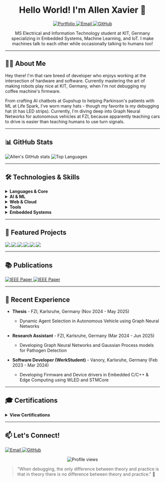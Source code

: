 <h1 align="center">Hello World! I'm Allen Xavier 👋</h1>
<p align="center">
  <a href="https://allen-xavier.is-a.dev/">
    <img alt="Portfolio" src="https://img.shields.io/badge/Portfolio-Allen%20Xavier-blue">
  </a>
  <a href="mailto:xavierallem1999@gmail.com">
    <img alt="Email" src="https://img.shields.io/badge/Email-xavierallem1999%40gmail.com-red">
  </a>
  <a href="https://github.com/xavierallem">
    <img alt="GitHub" src="https://img.shields.io/badge/GitHub-xavierallem-181717?logo=github&logoColor=white">
  </a>
</p>

<p align="center">
  MS Electrical and Information Technology student at KIT, Germany specializing in Embedded Systems, Machine Learning, and IoT. I make machines talk to each other while occasionally talking to humans too!
</p>

---

## 👨‍💻 About Me

Hey there! I'm that rare breed of developer who enjoys working at the intersection of hardware and software. Currently mastering the art of making robots play nice at KIT, Germany, when I'm not debugging my coffee machine's firmware.

From crafting AI chatbots at Gupshup to helping Parkinson's patients with ML at Life Spark, I've worn many hats - though my favorite is my debugging hat (it has LED strips). Currently, I'm diving deep into Graph Neural Networks for autonomous vehicles at FZI, because apparently teaching cars to drive is easier than teaching humans to use turn signals.

---
## 📊 GitHub Stats

![Allen's GitHub stats](https://github-readme-stats.vercel.app/api?username=xavierallem&show_icons=true&theme=tokyonight)
![Top Languages](https://github-readme-stats.vercel.app/api/top-langs/?username=xavierallem&layout=compact&theme=tokyonight)

---


## 🛠️ Technologies & Skills

<details>
  <summary><b>Languages & Core</b></summary>
  
  ![C](https://img.shields.io/badge/C-00599C?logo=c&logoColor=white)
  ![C++](https://img.shields.io/badge/C++-00599C?logo=c%2B%2B&logoColor=white)
  ![Python](https://img.shields.io/badge/Python-3776AB?logo=python&logoColor=white)
  ![Bash](https://img.shields.io/badge/Bash-4EAA25?logo=gnu-bash&logoColor=white)
</details>

<details>
  <summary><b>AI & ML</b></summary>
  
  ![PyTorch](https://img.shields.io/badge/PyTorch-EE4C2C?logo=pytorch&logoColor=white)
  ![TensorFlow](https://img.shields.io/badge/TensorFlow-FF6F00?logo=tensorflow&logoColor=white)
  ![OpenCV](https://img.shields.io/badge/OpenCV-5C3EE8?logo=opencv&logoColor=white)
  ![Scikit-learn](https://img.shields.io/badge/Scikit--learn-F7931E?logo=scikit-learn&logoColor=white)
  ![GNN](https://img.shields.io/badge/Graph%20Neural%20Networks-009688)
  ![LLM](https://img.shields.io/badge/LLMs-8E44AD)
</details>

<details>
  <summary><b>Web & Cloud</b></summary>
  
  ![HTML](https://img.shields.io/badge/HTML-E34F26?logo=html5&logoColor=white)
  ![Node.js](https://img.shields.io/badge/Node.js-339933?logo=node.js&logoColor=white)
  ![MySQL](https://img.shields.io/badge/MySQL-4479A1?logo=mysql&logoColor=white)
  ![MongoDB](https://img.shields.io/badge/MongoDB-47A248?logo=mongodb&logoColor=white)
  ![GCP](https://img.shields.io/badge/Google%20Cloud-4285F4?logo=google-cloud&logoColor=white)
  ![AWS](https://img.shields.io/badge/AWS-232F3E?logo=amazon-aws&logoColor=white)
</details>

<details>
  <summary><b>Tools</b></summary>
  
  ![CARLA](https://img.shields.io/badge/CARLA-37474F)
  ![Jenkins](https://img.shields.io/badge/Jenkins-D24939?logo=jenkins&logoColor=white)
  ![Docker](https://img.shields.io/badge/Docker-2496ED?logo=docker&logoColor=white)
  ![Linux](https://img.shields.io/badge/Linux-FCC624?logo=linux&logoColor=black)
  ![Git](https://img.shields.io/badge/Git-F05032?logo=git&logoColor=white)
</details>

<details>
  <summary><b>Embedded Systems</b></summary>
  
  ![MQTT](https://img.shields.io/badge/MQTT-3C5280)
  ![IoT](https://img.shields.io/badge/IoT-0078D7)
  ![MODBUS](https://img.shields.io/badge/MODBUS-FF9800)
  ![ROS](https://img.shields.io/badge/ROS-22314E?logo=ros&logoColor=white)
  ![FreeRTOS](https://img.shields.io/badge/FreeRTOS-8BC3FC)
  ![TCP/IP](https://img.shields.io/badge/TCP%2FIP-607D8B)
  ![Edge Computing](https://img.shields.io/badge/Edge%20Computing-43A047)
  ![MCU](https://img.shields.io/badge/MCU-0277BD)
  ![Electronics](https://img.shields.io/badge/Electronics-E91E63)
</details>

---

## 🚀 Featured Projects

<a href="https://github.com/xavierallem/dynamic_agent_perception">
  <img align="center" src="https://github-readme-stats.vercel.app/api/pin/?username=xavierallem&repo=dynamic_agent_perception&theme=dark" />
</a>
<a href="https://github.com/xavierallem/SMOLES-Firmware">
  <img align="center" src="https://github-readme-stats.vercel.app/api/pin/?username=xavierallem&repo=SMOLES-Firmware&theme=dark" />
</a>
<a href="https://github.com/xavierallem/picoVision">
  <img align="center" src="https://github-readme-stats.vercel.app/api/pin/?username=xavierallem&repo=picoVision&theme=dark" />
</a>
<a href="https://github.com/xavierallem/ArduinoMLib">
  <img align="center" src="https://github-readme-stats.vercel.app/api/pin/?username=xavierallem&repo=ArduinoMLib&theme=dark" />
</a>
<a href="https://github.com/xavierallem/esp8266-Edge-ML">
  <img align="center" src="https://github-readme-stats.vercel.app/api/pin/?username=xavierallem&repo=esp8266-Edge-ML&theme=dark" />
</a>
<a href="https://github.com/xavierallem/Speech-Recognition-ES">
  <img align="center" src="https://github-readme-stats.vercel.app/api/pin/?username=xavierallem&repo=Speech-Recognition-ES&theme=dark" />
</a>

---

## 📚 Publications

<a href="https://ieeexplore.ieee.org/abstract/document/9418346">
  <img src="https://img.shields.io/badge/IEEE-Unknown%20Terrain%20modelling%20using%203D%20mapping-00629B?logo=ieee&logoColor=white" alt="IEEE Paper">
</a>

<a href="https://ieeexplore.ieee.org/abstract/document/10040443">
  <img src="https://img.shields.io/badge/IEEE-Patient%20Monitoring%20%26%20Assisting%20System-00629B?logo=ieee&logoColor=white" alt="IEEE Paper">
</a>

---

## 📝 Recent Experience

- **Thesis** - FZI, Karlsruhe, Germany (Nov 2024 - May 2025)
  - Dynamic Agent Selection in Autonomous Vehicle using Graph Neural Networks
  
- **Research Assistant** - FZI, Karlsruhe, Germany (Mar 2024 - Jun 2025)
  - Developing Graph Neural Networks and Gaussian Process models for Pathogen Detection

- **Software Developer (WerkStudent)** - Vanory, Karlsruhe, Germany (Feb 2023 - Mar 2024)
  - Developing Firmware and Device drivers in Embedded C/C++ & Edge Computing using WLED and STMCore

---

## 🎓 Certifications

<details>
  <summary><b>View Certifications</b></summary>
  
  ### Machine Learning
  - [Machine Learning Specialization](https://coursera.org/share/6aced8053fae106d038d6c391ccfc20f)
  
  ### Deep Learning
  - [DeepLearning.AI TensorFlow Developer](https://coursera.org/share/916ab3e2d29d425d193212987d5b4bc1)
  - [Simple Recurrent Neural Network with Keras](https://coursera.org/share/a8e2f30226bafe239b948d2c7aac8194)
  - [Device-based Models with TensorFlow Lite](https://coursera.org/share/666237cc27cd13b447095a2292c53fd0)
  
  ### Embedded Systems
  - [Development of Secure Embedded Systems](https://coursera.org/share/9eb36d8acf114012c971a12f81b7e3ef)
  - [Introduction to Self-Driving Cars](https://coursera.org/share/442ac5e7a30cf7bf6744fa7c107e2a6a)
  - [State Estimation and Localization for Self-Driving Cars](https://coursera.org/share/df908ef3df46a349f007dda8c9e642eb)
  - [Motion Planning for Self-Driving Cars](https://coursera.org/share/753e7ab694eda7e3c7975ffb31bd1684)
  
  ### Google Cloud
  - [Custom Prediction Routine on Google AI Platform](https://coursera.org/share/748de728851ae518c74eb3b17e482e67)
  - [Google Cloud Platform Fundamentals: Core Infrastructure](https://coursera.org/share/a738eee5060230fb650382316856040b)
</details>

---


## 📫 Let's Connect!

<p>
  <a href="mailto:xavierallem1999@gmail.com">
    <img src="https://img.shields.io/badge/Email-xavierallem1999%40gmail.com-D14836?logo=gmail&logoColor=white" alt="Email">
  </a>
  <a href="https://github.com/xavierallem">
    <img src="https://img.shields.io/badge/GitHub-xavierallem-181717?logo=github&logoColor=white" alt="GitHub">
  </a>
</p>

<p align="center">
  <img src="https://komarev.com/ghpvc/?username=xavierallem&color=blue&style=flat-square" alt="Profile views">
</p>

> "When debugging, the only difference between theory and practice is that in theory there is no difference between theory and practice." 🔌
